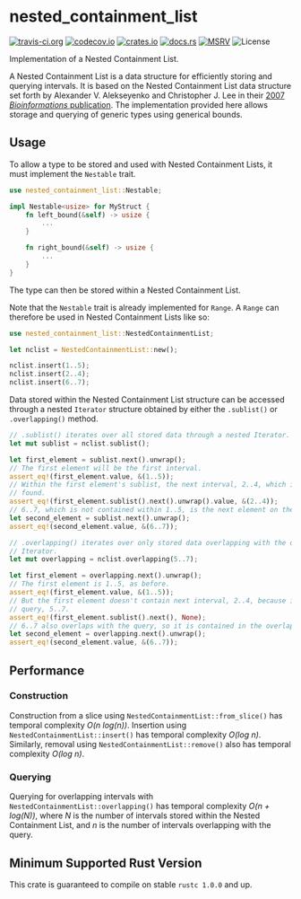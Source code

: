 # nested_containment_list

[![travis-ci.org](https://img.shields.io/travis/Anders429/nested_containment_list)](https://travis-ci.org/github/Anders429/nested_containment_list)
[![codecov.io](https://img.shields.io/codecov/c/gh/Anders429/nested_containment_list)](https://codecov.io/gh/Anders429/nested_containment_list)
[![crates.io](https://img.shields.io/crates/v/nested_containment_list)](https://crates.io/crates/nested_containment_list)
[![docs.rs](https://docs.rs/nested_containment_list/badge.svg)](https://docs.rs/nested_containment_list)
[![MSRV](https://img.shields.io/badge/rustc-1.0.0+-yellow.svg)](#minimum-supported-rust-version)
![License](https://img.shields.io/crates/l/nested_containment_list)

Implementation of a Nested Containment List.

A Nested Containment List is a data structure for efficiently storing and querying intervals. It is
based on the Nested Containment List data structure set forth by Alexander V. Alekseyenko and
Christopher J. Lee in their
[2007 *Bioinformations* publication](https://doi.org/10.1093/bioinformatics/btl647). The
implementation provided here allows storage and querying of generic types using generical bounds.

## Usage

To allow a type to be stored and used with Nested Containment Lists, it must implement the
`Nestable` trait.

```rust
use nested_containment_list::Nestable;

impl Nestable<usize> for MyStruct {
    fn left_bound(&self) -> usize {
        ...
    }

    fn right_bound(&self) -> usize {
        ...
    }
}
```

The type can then be stored within a Nested Containment List.

Note that the `Nestable` trait is already implemented for `Range`. A `Range` can therefore be used
in Nested Containment Lists like so:

```rust
use nested_containment_list::NestedContainmentList;

let nclist = NestedContainmentList::new();

nclist.insert(1..5);
nclist.insert(2..4);
nclist.insert(6..7);
```

Data stored within the Nested Containment List structure can be accessed through a nested `Iterator`
structure obtained by either the `.sublist()` or `.overlapping()` method.

```rust
// .sublist() iterates over all stored data through a nested Iterator.
let mut sublist = nclist.sublist();

let first_element = sublist.next().unwrap();
// The first element will be the first interval.
assert_eq!(first_element.value, &(1..5));
// Within the first element's sublist, the next interval, 2..4, which is contained in 1..5, is
// found.
assert_eq!(first_element.sublist().next().unwrap().value, &(2..4));
// 6..7, which is not contained within 1..5, is the next element on the outer-most sublist.
let second_element = sublist.next().unwrap();
assert_eq!(second_element.value, &(6..7));

// .overlapping() iterates over only stored data overlapping with the query, again through a nested
// Iterator.
let mut overlapping = nclist.overlapping(5..7);

let first_element = overlapping.next().unwrap();
// The first element is 1..5, as before.
assert_eq!(first_element.value, &(1..5));
// But the first element doesn't contain next interval, 2..4, because it doesn't overlap with the
// query, 5..7.
assert_eq!(first_element.sublist().next(), None);
// 6..7 also overlaps with the query, so it is contained in the overlapping iterator.
let second_element = overlapping.next().unwrap();
assert_eq!(second_element.value, &(6..7));
```

## Performance

### Construction
Construction from a slice using `NestedContainmentList::from_slice()` has temporal complexity
*O(n log(n))*. Insertion using `NestedContainmentList::insert()` has temporal complexity *O(log n)*.
Similarly, removal using `NestedContainmentList::remove()` also has temporal complexity *O(log n)*.

### Querying
Querying for overlapping intervals with `NestedContainmentList::overlapping()` has temporal
complexity *O(n + log(N))*, where *N* is the number of intervals stored within the Nested Containment
List, and *n* is the number of intervals overlapping with the query.

## Minimum Supported Rust Version
This crate is guaranteed to compile on stable `rustc 1.0.0` and up.
